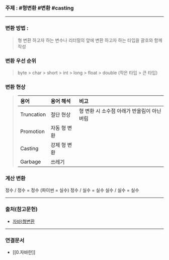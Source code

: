 ### 주제 : #형변환 #변환 #casting

___

### 변환 방법 : 

>형 변환 하고자 하는 변수나 리터럴의 앞에 변환 하고자 하는 타입을 괄호와 함께 작성

### 변환 우선 순위

> byte > char > short > int > long > float > double 
> (작은 타입 > 큰 타입)
### 변환 현상

> | 용어 | 용어 해석 | 비고 |
> | :- | :- | :- |
> | Truncation | 절단 현상 | 형 변환 시 소수점 아래가 반올림이 아닌 버림
> | Promotion | 자동 형 변환
> | Casting | 강제 형 변환
> | Garbage | 쓰레기

### 계산 변환

정수 / 정수 = 정수 (파이썬 = 실수)
정수 / 실수 = 실수
실수 / 실수 = 실수

___

### 출처(참고문헌)


- [자바)형변환](https://staticclass.tistory.com/17)

___

### 연결문서

- [[0.자바란]]